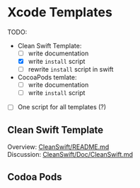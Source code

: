 # Xcode Templates

TODO:

- Clean Swift Template:
	- [ ] write documentation
	- [x] write `install` script
	- [ ] rewrite `install` script in swift
- CocoaPods temlate:
	- [ ] write documentation
	- [ ] write `install` script
- [ ] One script for all templates (?)

## Clean Swift Template

Overview: [CleanSwift/README.md](CleanSwift/README.md)  
Discussion: [CleanSwift/Doc/CleanSwift.md](CleanSwift/Doc/CleanSwift.md)

## Codoa Pods
